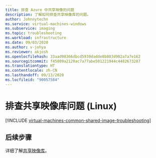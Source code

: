```yaml
---
title: 排查 Azure 中共享映像的问题
description: 了解如何排查共享映像库的问题。
author: Johnnytechn
ms.service: virtual-machines-windows
ms.subservice: imaging
ms.topic: troubleshooting
ms.workload: infrastructure
ms.date: 09/03/2020
ms.author: v-johya
ms.reviewer: akjosh
ms.openlocfilehash: 33aad98366dbcd5930dadde8b803d902a7a7e162
ms.sourcegitcommit: f45809a2120ac7a77abe501221944c4482673287
ms.translationtype: HT
ms.contentlocale: zh-CN
ms.lasthandoff: 09/13/2020
ms.locfileid: "90057584"
---
```

# <a name="troubleshooting-shared-image-galleries-linux"></a>排查共享映像库问题 (Linux)


[!INCLUDE [virtual-machines-common-shared-image-troubleshooting](../../../includes/virtual-machines-common-shared-image-troubleshooting.md)]

## <a name="next-steps"></a>后续步骤

详细了解[共享映像库](shared-image-galleries.md)。

<!-- Update_Description: wording update -->
